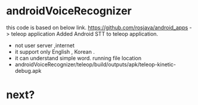 # androidVoiceRecognizer

this code is based on below link.
https://github.com/rosjava/android_apps -> teleop application
Added Android STT to teleop application. 
- not user server ,internet 
- it support only English , Korean .
- it can understand simple word.
running file location 
- androidVoiceRecognizer/teleop/build/outputs/apk/teleop-kinetic-debug.apk

# next?
  
